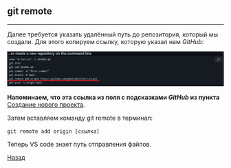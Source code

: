 ## git remote
---
Далее требуется указать удалённый путь до репозитория, который мы создали.
Для этого копируем ссылку, которую указал нам *GitHub*:

![](./assets/remote.png)

**Напоминаем, что эта ссылка из поля с подсказками ***GitHub*** из пункта** [Создание нового проекта](./new%20project.md).

Затем вставляем команду git remote в терминал:

```bash=
git remote add origin [ссылка]
```

Теперь VS code знает путь отправления файлов.

[Назад](./readme.md)